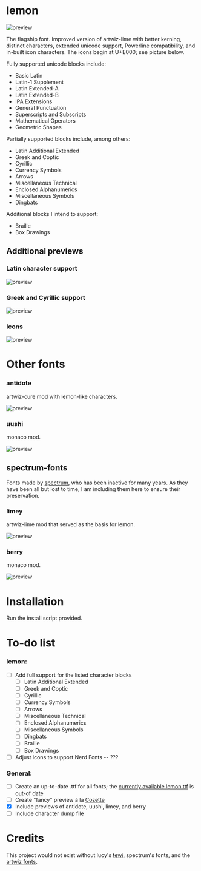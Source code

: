 
# lemon

![preview](https://raw.githubusercontent.com/cmvnd/fonts/master/previews/preview1.png)

The flagship font. Improved version of artwiz-lime with better kerning, distinct characters, extended unicode support, Powerline compatibility, and in-built icon characters. The icons begin at U+E000; see picture below.

Fully supported unicode blocks include:
* Basic Latin
* Latin-1 Supplement
* Latin Extended-A
* Latin Extended-B
* IPA Extensions
* General Punctuation
* Superscripts and Subscripts
* Mathematical Operators
* Geometric Shapes

Partially supported blocks include, among others:
* Latin Additional Extended
* Greek and Coptic
* Cyrillic
* Currency Symbols
* Arrows
* Miscellaneous Technical
* Enclosed Alphanumerics
* Miscellaneous Symbols
* Dingbats

Additional blocks I intend to support:
* Braille
* Box Drawings

## Additional previews

### Latin character support
![preview](https://raw.githubusercontent.com/cmvnd/fonts/master/previews/preview2.png)

### Greek and Cyrillic support
![preview](https://raw.githubusercontent.com/cmvnd/fonts/master/previews/preview3.png)

### Icons

![preview](https://raw.githubusercontent.com/cmvnd/fonts/master/previews/icons.png)

# Other fonts

### antidote
artwiz-cure mod with lemon-like characters.

![preview](https://raw.githubusercontent.com/cmvnd/fonts/master/previews/antidote.png)

### uushi
monaco mod.

![preview](https://raw.githubusercontent.com/cmvnd/fonts/master/previews/uushi.png)

## spectrum-fonts
Fonts made by [spectrum](https://github.com/speccy), who has been inactive for many years. As they have been all but lost to time, I am including them here to ensure their preservation.

### limey
artwiz-lime mod that served as the basis for lemon.

![preview](https://raw.githubusercontent.com/cmvnd/fonts/master/previews/limey.png)

### berry
monaco mod.

![preview](https://raw.githubusercontent.com/cmvnd/fonts/master/previews/berry.png)

# Installation

Run the install script provided.

# To-do list

### lemon:
- [ ] Add full support for the listed character blocks
  - [ ] Latin Additional Extended
  - [ ] Greek and Coptic
  - [ ] Cyrillic
  - [ ] Currency Symbols
  - [ ] Arrows
  - [ ] Miscellaneous Technical
  - [ ] Enclosed Alphanumerics
  - [ ] Miscellaneous Symbols
  - [ ] Dingbats
  - [ ] Braille
  - [ ] Box Drawings
- [ ] Adjust icons to support Nerd Fonts -- ???

### General:
- [ ] Create an up-to-date .ttf for all fonts; the [currently available lemon.ttf](https://github.com/fennerm/artwiz-lemon-ttf) is out-of date
- [ ] Create "fancy" preview à la [Cozette](https://github.com/slavfox/Cozette)
- [x] Include previews of antidote, uushi, limey, and berry
- [ ] Include character dump file

# Credits

This project would not exist without lucy's [tewi](https://github.com/lucy/tewi-font), spectrum's fonts, and the [artwiz fonts](http://artwizaleczapka.sourceforge.net/).
